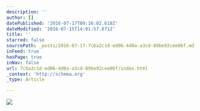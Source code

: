 ```yaml
---
description: ''
author: []
datePublished: '2016-07-17T09:16:02.618Z'
dateModified: '2016-07-15T14:01:57.071Z'
title: ''
starred: false
sourcePath: _posts/2016-07-17-7c6a2c1d-ed06-4d0a-a3cd-89be92cee06f.md
inFeed: true
hasPage: true
inNav: false
url: 7c6a2c1d-ed06-4d0a-a3cd-89be92cee06f/index.html
_context: 'http://schema.org'
_type: Article

---
```

![](https://the-grid-user-content.s3-us-west-2.amazonaws.com/5c1b26c3-0ff0-48b3-bfa6-ae4cba4cb9f8.jpg)